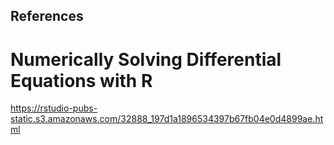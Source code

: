 References
---


# Numerically Solving Differential Equations with R

https://rstudio-pubs-static.s3.amazonaws.com/32888_197d1a1896534397b67fb04e0d4899ae.html


